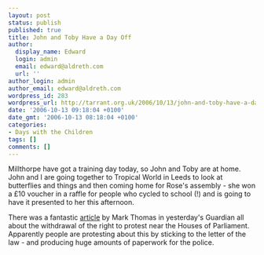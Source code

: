 ```yaml
---
layout: post
status: publish
published: true
title: John and Toby Have a Day Off
author:
  display_name: Edward
  login: admin
  email: edward@aldreth.com
  url: ''
author_login: admin
author_email: edward@aldreth.com
wordpress_id: 283
wordpress_url: http://tarrant.org.uk/2006/10/13/john-and-toby-have-a-day-off/
date: '2006-10-13 09:18:04 +0100'
date_gmt: '2006-10-13 08:18:04 +0100'
categories:
- Days with the Children
tags: []
comments: []
---
```

<p>Millthorpe have got a training day today, so John and Toby are at home.&nbsp; John and I are going together to Tropical World in Leeds to look at butterflies and things and then coming home for Rose's assembly - she won a &pound;10 voucher in a raffle for people who cycled to school (!) and is going to have it presented to her this afternoon.</p>
<p>There was a fantastic <a href="http://www.guardian.co.uk/g2/story/0,,1920095,00.html">article</a> by Mark Thomas in yesterday's Guardian all about the withdrawal of the right to protest near the Houses of Parliament.&nbsp; Apparently people are protesting about this by sticking to the letter of the law - and producing huge amounts of paperwork for the police.</p>
